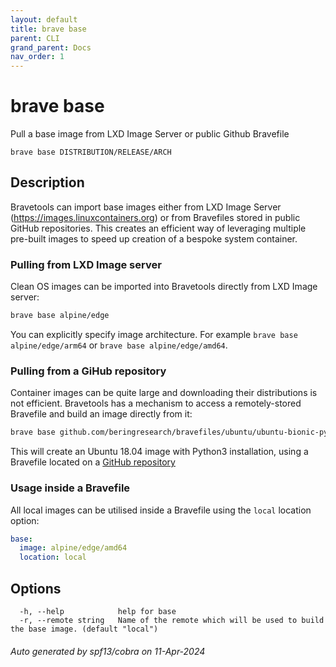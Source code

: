 ```yaml
---
layout: default
title: brave base
parent: CLI
grand_parent: Docs
nav_order: 1
---
```


# brave base

Pull a base image from LXD Image Server or public Github Bravefile

```
brave base DISTRIBUTION/RELEASE/ARCH
```

## Description

Bravetools can import base images either from LXD Image Server (https://images.linuxcontainers.org) or from Bravefiles stored in public GitHub repositories. This creates an efficient way of leveraging multiple pre-built images to speed up creation of a bespoke system container.

### Pulling from LXD Image server

Clean OS images can be imported into Bravetools directly from LXD Image server:

```bash
brave base alpine/edge
```

You can explicitly specify image architecture. For example `brave base alpine/edge/arm64` or `brave base alpine/edge/amd64`.

### Pulling from a GiHub repository

Container images can be quite large and downloading their distributions is not efficient. Bravetools has a mechanism to access a remotely-stored Bravefile and build an image directly from it:

```bash
brave base github.com/beringresearch/bravefiles/ubuntu/ubuntu-bionic-py3
```

This will create an Ubuntu 18.04 image with Python3 installation, using a Bravefile located on a [GitHub repository](https://github.com/beringresearch/bravefiles/tree/master/ubuntu/ubuntu-bionic-py3)

### Usage inside a Bravefile
All local images can be utilised inside a Bravefile using the `local` location option:


```yaml
base:
  image: alpine/edge/amd64
  location: local
```

## Options

```
  -h, --help            help for base
  -r, --remote string   Name of the remote which will be used to build the base image. (default "local")
```

###### Auto generated by spf13/cobra on 11-Apr-2024
